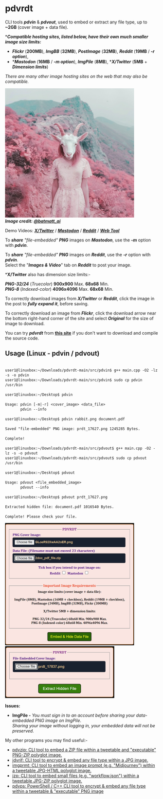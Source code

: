 # pdvrdt

CLI tools ***pdvin*** & ***pdvout***, used to embed or extract any file type, up to **~2GB** (cover image + data file). 
 
****Compatible hosting sites, listed below, have their own much smaller image size limits:***
* ***Flickr*** (**200MB**), ***ImgBB*** (**32MB**), ***PostImage*** (**32MB**), ***Reddit*** (**19MB** / ***-r option***),
* ****Mastodon*** (**16MB** / ***-m option***), ***ImgPile*** (**8MB**), \****X/Twitter*** (**5MB** + ***Dimension limits***)

*There are many other image hosting sites on the web that may also be compatible.*  

![Demo Image](https://github.com/CleasbyCode/pdvrdt/blob/main/demo_image/prdt_20648.png)  
***Image credit:*** [***@batmatt_ai***](https://x.com/batmatt_ai)

Demo Videos: [***X/Twitter***](https://youtu.be/nwqi3WN2lkA) / [***Mastodon***](https://youtu.be/A7c06xdcLRQ) / [***Reddit***](https://youtu.be/pp9-Nk0VslA) / [***Web Tool***](https://youtu.be/KbIilEDF14E)

To ***share*** *"file-embedded"* ***PNG*** images on ***Mastodon***, use the ***-m*** option with ***pdvin***.  

To ***share*** *"file-embedded"* ***PNG*** images on ***Reddit***, use the ***-r*** option with ***pdvin***.  
Select the "***Images & Video***" tab on ***Reddit*** to post your image.  

***X/Twitter** also has dimension size limits:-

 ***PNG-32/24*** (*Truecolor*) **900x900** Max. **68x68** Min.  
 ***PNG-8*** (*Indexed-color*) **4096x4096** Max. **68x68** Min.  

To correctly download images from ***X/Twitter*** or ***Reddit***, click the image in the post to ***fully expand it***, before saving.  

To correctly download an image from ***Flickr***, click the download arrow near the bottom right-hand corner of the site and select ***Original*** for the size of image to download.
  
You can try ***pdvrdt*** from [**this site**](https://cleasbycode.co.uk/pdvrdt/index/) if you don't want to download and compile the source code.

## Usage (Linux - pdvin / pdvout)

```console

user1@linuxbox:~/Downloads/pdvrdt-main/src/pdvin$ g++ main.cpp -O2 -lz -s -o pdvin
user1@linuxbox:~/Downloads/pdvrdt-main/src/pdvin$ sudo cp pdvin /usr/bin

user1@linuxbox:~/Desktop$ pdvin 

Usage: pdvin [-m|-r] <cover_image> <data_file>  
       pdvin --info

user1@linuxbox:~/Desktop$ pdvin rabbit.png document.pdf
  
Saved "file-embedded" PNG image: prdt_17627.png 1245285 Bytes.

Complete!

user1@linuxbox:~/Downloads/pdvrdt-main/src/pdvout$ g++ main.cpp -O2 -lz -s -o pdvout
user1@linuxbox:~/Downloads/pdvrdt-main/src/pdvout$ sudo cp pdvout /usr/bin

user1@linuxbox:~/Desktop$ pdvout

Usage: pdvout <file_embedded_image>
       pdvout --info
        
user1@linuxbox:~/Desktop$ pdvout prdt_17627.png

Extracted hidden file: document.pdf 1016540 Bytes.

Complete! Please check your file.

```
![Demo Image2](https://github.com/CleasbyCode/pdvrdt/blob/main/demo_image/screen.png) 
![Demo Image3](https://github.com/CleasbyCode/pdvrdt/blob/main/demo_image/screen2.png) 

**Issues:**
* **ImgPile -** *You must sign in to an account before sharing your data-embedded PNG image on ImgPile*.  
		*Sharing your image without logging in, your embedded data will not be preserved.*

 My other programs you may find useful:-
 
* [pdvzip: CLI tool to embed a ZIP file within a tweetable and "executable" PNG-ZIP polyglot image.](https://github.com/CleasbyCode/pdvzip)
* [jdvrif: CLI tool to encrypt & embed any file type within a JPG image.](https://github.com/CleasbyCode/jdvrif)
* [imgprmt: CLI tool to embed an image prompt (e.g. "Midjourney") within a tweetable JPG-HTML polyglot image.](https://github.com/CleasbyCode/imgprmt)
* [jzp: CLI tool to embed small files (e.g. "workflow.json") within a tweetable JPG-ZIP polyglot image.](https://github.com/CleasbyCode/jzp)  
* [pdvps: PowerShell / C++ CLI tool to encrypt & embed any file type within a tweetable & "executable" PNG image](https://github.com/CleasbyCode/pdvps)

##
